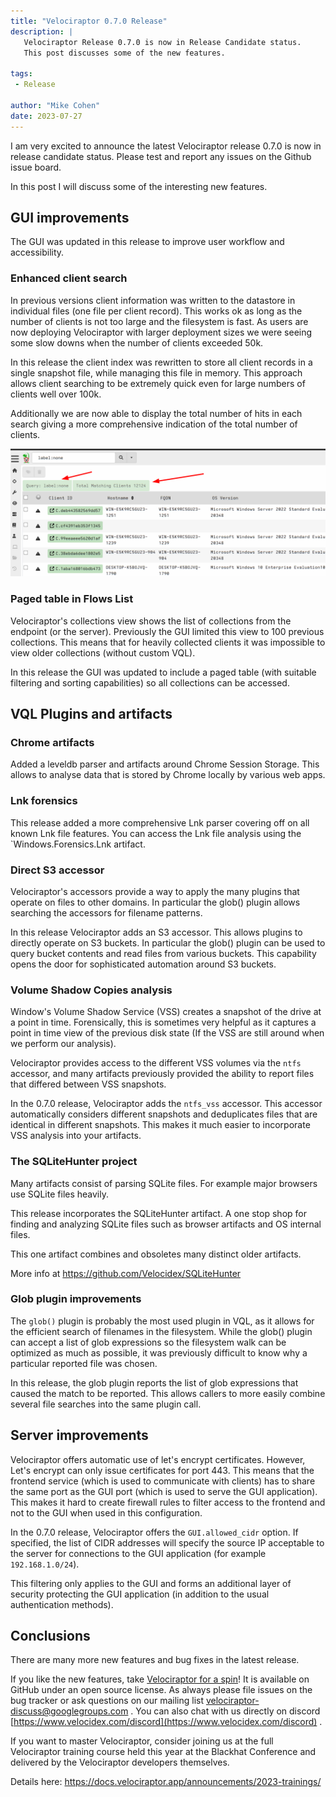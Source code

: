 ```yaml
---
title: "Velociraptor 0.7.0 Release"
description: |
   Velociraptor Release 0.7.0 is now in Release Candidate status.
   This post discusses some of the new features.

tags:
 - Release

author: "Mike Cohen"
date: 2023-07-27
---
```


I am very excited to announce the latest Velociraptor release 0.7.0 is
now in release candidate status. Please test and report any issues on the Github issue board.

In this post I will discuss some of the interesting new features.

## GUI improvements

The GUI was updated in this release to improve user workflow and accessibility.

### Enhanced client search

In previous versions client information was written to the datastore
in individual files (one file per client record). This works ok as
long as the number of clients is not too large and the filesystem is
fast. As users are now deploying Velociraptor with larger deployment
sizes we were seeing some slow downs when the number of clients
exceeded 50k.

In this release the client index was rewritten to store all client
records in a single snapshot file, while managing this file in
memory. This approach allows client searching to be extremely quick
even for large numbers of clients well over 100k.

Additionally we are now able to display the total number of hits in
each search giving a more comprehensive indication of the total number
of clients.

![](client_search.png)


### Paged table in Flows List

Velociraptor's collections view shows the list of collections from the
endpoint (or the server). Previously the GUI limited this view to 100
previous collections. This means that for heavily collected clients
it was impossible to view older collections (without custom VQL).

In this release the GUI was updated to include a paged table (with
suitable filtering and sorting capabilities) so all collections can be
accessed.


## VQL Plugins and artifacts


### Chrome artifacts

Added a leveldb parser and artifacts around Chrome Session
Storage. This allows to analyse data that is stored by Chrome locally
by various web apps.

### Lnk forensics

This release added a more comprehensive Lnk parser covering off on all
known Lnk file features.  You can access the Lnk file analysis using
the `Windows.Forensics.Lnk artifact.

### Direct S3 accessor

Velociraptor's accessors provide a way to apply the many plugins that
operate on files to other domains. In particular the glob() plugin
allows searching the accessors for filename patterns.

In this release Velociraptor adds an S3 accessor. This allows plugins
to directly operate on S3 buckets. In particular the glob() plugin can
be used to query bucket contents and read files from various
buckets. This capability opens the door for sophisticated automation
around S3 buckets.

### Volume Shadow Copies analysis

Window's Volume Shadow Service (VSS) creates a snapshot of the drive at
a point in time. Forensically, this is sometimes very helpful as it
captures a point in time view of the previous disk state (If the VSS
are still around when we perform our analysis).

Velociraptor provides access to the different VSS volumes via the
`ntfs` accessor, and many artifacts previously provided the ability to
report files that differed between VSS snapshots.

In the 0.7.0 release, Velociraptor adds the `ntfs_vss` accessor. This
accessor automatically considers different snapshots and deduplicates
files that are identical in different snapshots. This makes it much
easier to incorporate VSS analysis into your artifacts.

### The SQLiteHunter project

Many artifacts consist of parsing SQLite files. For example major
browsers use SQLite files heavily.

This release incorporates the SQLiteHunter artifact. A one stop shop
for finding and analyzing SQLite files such as browser artifacts and
OS internal files.

This one artifact combines and obsoletes many distinct older
artifacts.

More info at https://github.com/Velocidex/SQLiteHunter

### Glob plugin improvements

The `glob()` plugin is probably the most used plugin in VQL, as it
allows for the efficient search of filenames in the filesystem. While
the glob() plugin can accept a list of glob expressions so the
filesystem walk can be optimized as much as possible, it was
previously difficult to know why a particular reported file was
chosen.

In this release, the glob plugin reports the list of glob expressions
that caused the match to be reported. This allows callers to more
easily combine several file searches into the same plugin call.

## Server improvements

Velociraptor offers automatic use of let's encrypt
certificates. However, Let's encrypt can only issue certificates for
port 443. This means that the frontend service (which is used to
communicate with clients) has to share the same port as the GUI port
(which is used to serve the GUI application). This makes it hard to
create firewall rules to filter access to the frontend and not to the
GUI when used in this configuration.

In the 0.7.0 release, Velociraptor offers the `GUI.allowed_cidr`
option. If specified, the list of CIDR addresses will specify the
source IP acceptable to the server for connections to the GUI
application (for example `192.168.1.0/24`).

This filtering only applies to the GUI and forms an additional layer
of security protecting the GUI application (in addition to the usual
authentication methods).

## Conclusions

There are many more new features and bug fixes in the latest
release.

If you like the new features, take [Velociraptor for a
spin](https://github.com/Velocidex/velociraptor)!  It is available
on GitHub under an open source license. As always please file issues
on the bug tracker or ask questions on our mailing list
[velociraptor-discuss@googlegroups.com](mailto:velociraptor-discuss@googlegroups.com)
. You can also chat with us directly on discord
[https://www.velocidex.com/discord](https://www.velocidex.com/discord)
.

If you want to master Velociraptor, consider joining us at the full
Velociraptor training course held this year at the Blackhat
Conference and delivered by the Velociraptor developers themselves.

Details here:
https://docs.velociraptor.app/announcements/2023-trainings/
